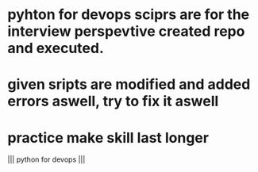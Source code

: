# pyhton for devops sciprs are for the interview perspevtive created repo and executed.
# given sripts are modified and added errors aswell, try to fix it aswell
# practice make skill last longer
||| python for devops |||
